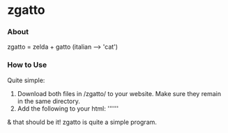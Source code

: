 # zgatto

### About
zgatto = zelda + gatto (italian --> 'cat')

### How to Use
Quite simple: 
  1. Download both files in /zgatto/ to your website. Make sure they remain in the same directory.
  2. Add the following to your html: '''<script src="/path/to/zgatto/zgatto.js"></script>'''
  
& that should be it! zgatto is quite a simple program. 
